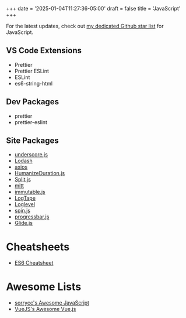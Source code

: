+++
date = '2025-01-04T11:27:36-05:00'
draft = false
title = 'JavaScript'
+++

For the latest updates, check out [my dedicated Github star list](https://github.com/stars/hobobandy/lists/javascript) for JavaScript.

## VS Code Extensions

* Prettier
* Prettier ESLint
* ESLint
* es6-string-html

## Dev Packages

* prettier
* prettier-eslint

## Site Packages

* [underscore.js](https://github.com/jashkenas/underscore)
* [Lodash](https://github.com/lodash/lodash)
* [axios](https://github.com/axios/axios)
* [HumanizeDuration.js](https://github.com/EvanHahn/HumanizeDuration.js)
* [Split.js](https://github.com/nathancahill/split)
* [mitt](https://github.com/developit/mitt)
* [immutable.js](https://github.com/immutable-js/immutable-js)
* [LogTape](https://github.com/dahlia/logtape)
* [Loglevel](https://github.com/pimterry/loglevel)
* [spin.js](https://github.com/fgnass/spin.js)
* [progressbar.js](https://github.com/kimmobrunfeldt/progressbar.js)
* [Glide.js](https://github.com/glidejs/glide)

# Cheatsheets

* [ES6 Cheatsheet](https://github.com/DrkSephy/es6-cheatsheet)

# Awesome Lists

* [sorrycc's Awesome JavaScript](https://github.com/sorrycc/awesome-javascript)
* [VueJS's Awesome Vue.js](https://github.com/vuejs/awesome-vue)